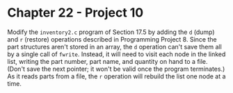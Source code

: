 # Chapter 22 - Project 10

Modify the `inventory2.c` program of Section 17.5 by adding the `d` (dump) and `r` (restore) operations described in Programming Project 8. Since the part structures aren't stored in an array, the `d` operation can't save them all by a single call of `fwrite`. Instead, it will need to visit each node in the linked list, writing the part number, part name, and quantity on hand to a file. (Don't save the next pointer; it won't be valid once the program terminates.) As it reads parts from a file, the `r` operation will rebuild the list one node at a time.
